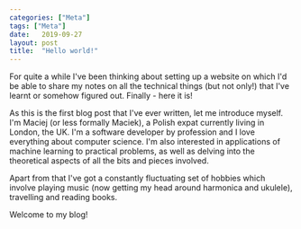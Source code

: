 ```yaml
---
categories: ["Meta"]
tags: ["Meta"]
date:   2019-09-27
layout: post
title:  "Hello world!"
---
```


For quite a while I've been thinking about setting up a website on which I'd be able to share my notes on all the technical things (but not only!) that I've learnt or somehow figured out. Finally - here it is!

As this is the first blog post that I've ever written, let me introduce myself. I'm Maciej (or less formally Maciek), a Polish expat currently living in London, the UK. I'm a software developer by profession and I love everything about computer science. I'm also interested in applications of machine learning to practical problems, as well as delving into the theoretical aspects of all the bits and pieces involved.

Apart from that I've got a constantly fluctuating set of hobbies which involve playing music (now getting my head around harmonica and ukulele), travelling and reading books.

Welcome to my blog!